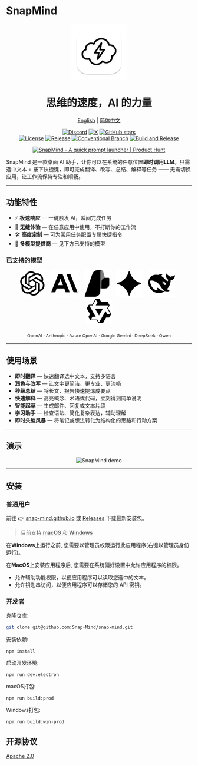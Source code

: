 # SnapMind

<p align='center'>
<img src='./electron/assets/snap-mind-app-icon-macOS.png' width="150" height="150" alt="snapmind icon"/>
</p>
<h1 align='center'>思维的速度，AI 的力量</h1>
<p align="center">
  <a href="./README.md">English</a> | <a href="./README.zh.md">简体中文</a>
</p>
<p align="center">
  <a href="https://discord.gg/4bpEAKMUzw"><img src="https://img.shields.io/badge/Discord-加入-5865F2?logo=discord&logoColor=white" alt="Discord"></a>
  <a href="https://x.com/louisgh_7"><img src="https://img.shields.io/badge/X-关注-000000?logo=x&logoColor=white" alt="X"></a>
  <a href="https://github.com/Snap-Mind/snap-mind/stargazers"><img src="https://img.shields.io/github/stars/Snap-Mind/snap-mind?style=social" alt="GitHub stars"></a>
  <br />
  <a href="./LICENSE"><img src="https://img.shields.io/badge/license-Apache%202-blue.svg" alt="License"></a>
  <a href="https://github.com/Snap-Mind/snap-mind/releases"><img src="https://img.shields.io/github/v/release/Snap-Mind/snap-mind" alt="Release"></a>
  <a href="https://github.com/conventional-branch/conventional-branch"><img src="https://img.shields.io/badge/Conventional%20Branch-1.0.0-blue" alt="Conventional Branch"/></a>
  <a href="https://github.com/Snap-Mind/snap-mind/actions/workflows/build.yml"><img src="https://github.com/Snap-Mind/snap-mind/actions/workflows/build.yml/badge.svg?branch=main" alt="Build and Release"></a>
</p>

<p align="center">
  <a href="https://www.producthunt.com/products/snapmind?embed=true&utm_source=badge-featured&utm_medium=badge&utm_source=badge-snapmind" target="_blank"><img src="https://api.producthunt.com/widgets/embed-image/v1/featured.svg?post_id=1013860&theme=dark&t=1758464414199" alt="SnapMind - A&#0032;quick&#0032;prompt&#0032;launcher | Product Hunt" style="width: 250px; height: 54px;" width="250" height="54" /></a>
</p>

SnapMind 是一款桌面 AI 助手，让你可以在系统的任意位置**即时调用LLM**。只需选中文本 + 按下快捷键，即可完成翻译、改写、总结、解释等任务 —— 无需切换应用，让工作流保持专注和顺畅。

---

## 功能特性

- ⚡ **极速响应** — 一键触发 AI，瞬间完成任务
- 🎯 **无缝体验** — 在任意应用中使用，不打断你的工作流
- 🛠 **高度定制** — 可为常用任务配置专属快捷指令
- 🔌 **多模型提供商** — 见下方已支持的模型

### 已支持的模型

<p align="center">
  <img src="./resources/openai.svg" alt="OpenAI" />
  &nbsp;&nbsp;
  <img src="./resources/anthropic.svg" alt="Anthropic" />
  &nbsp;&nbsp;
  <img src="./resources/azureai.svg" alt="Azure OpenAI" />
  &nbsp;&nbsp;
  <img src="./resources/gemini.svg" alt="Google Gemini" />
  &nbsp;&nbsp;
  <img src="./resources/deepseek.svg" alt="DeepSeek" />
  &nbsp;&nbsp;
  <img src="./resources/qwen.svg" alt="Qwen" />
</p>

<p align="center"><sub>OpenAI · Anthropic · Azure OpenAI · Google Gemini · DeepSeek · Qwen</sub></p>

---

## 使用场景

- **即时翻译** — 快速翻译选中文本，支持多语言
- **润色与改写** — 让文字更简洁、更专业、更流畅
- **秒级总结** — 将长文、报告快速提炼成要点
- **快速解释** — 高亮概念、术语或代码，立刻得到简单说明
- **智能起草** — 生成邮件、回复或文本片段
- **学习助手** — 检查语法、简化复杂表达，辅助理解
- **即时头脑风暴** — 将笔记或想法转化为结构化的思路和行动方案

---

## 演示

<p align="center">
  <img src="./resources/snapmind-demo-cn.gif" width="800" alt="SnapMind demo"/>
</p>

---

## 安装

### 普通用户

前往 👉 [snap-mind.github.io](https://snap-mind.github.io) 或 [Releases](https://github.com/Snap-Mind/snap-mind/releases) 下载最新安装包。

> <u>目前支持 **macOS** 和 **Windows**</u>

在**Windows**上运行之前, 您需要以管理员权限运行此应用程序(右键以管理员身份运行)。

在**MacOS**上安装应用程序后, 您需要在系统偏好设置中允许应用程序的权限。

- 允许辅助功能权限，以便应用程序可以读取您选中的文本。
- 允许钥匙串访问，以便应用程序可以存储您的 API 密钥。

### 开发者

克隆仓库:

```bash
git clone git@github.com:Snap-Mind/snap-mind.git
```

安装依赖:

```
npm install
```

启动开发环境:

```
npm run dev:electron
```

macOS打包:

```
npm run build:prod
```

Windows打包:

```
npm run build:win-prod
```

## 开源协议

[Apache 2.0](./LICENSE)
